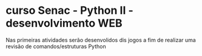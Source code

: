 # curso Senac - Python II - desenvolvimento WEB


Nas primeiras atividades serão desenvolidos dis jogos a fim de realizar uma revisão de comandos/estruturas Python
